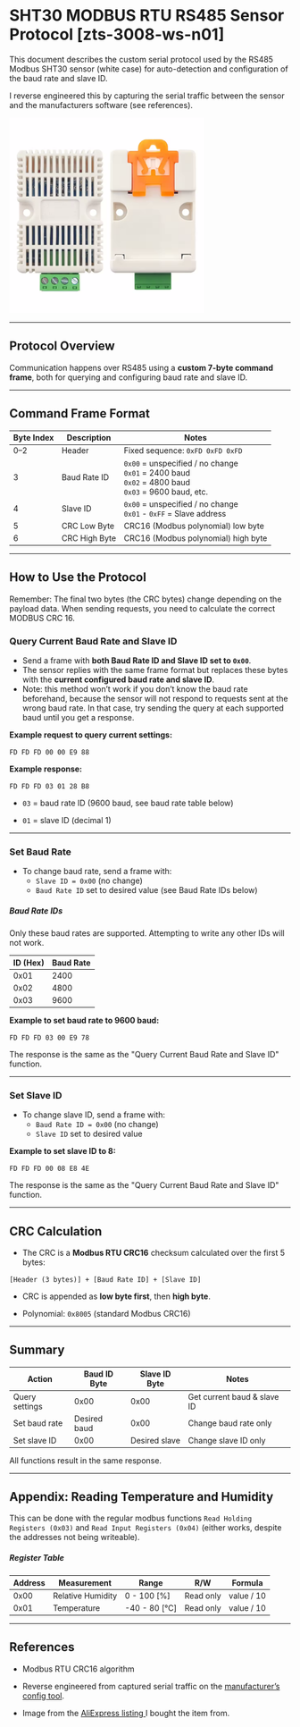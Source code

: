 # SHT30 MODBUS RTU RS485 Sensor Protocol [zts-3008-ws-n01]

This document describes the custom serial protocol used by the RS485 Modbus SHT30 sensor (white case) for auto-detection and configuration of the baud rate and slave ID.

I reverse engineered this by capturing the serial traffic between the sensor and the manufacturers software (see references).

<img title="" src="./sht30.png" alt="[Image]" data-align="center" width="349">

---

## Protocol Overview

Communication happens over RS485 using a **custom 7-byte command frame**, both for querying and configuring baud rate and slave ID.

---

## Command Frame Format

| Byte Index | Description   | Notes                                                                                                    |
| ---------- | ------------- | -------------------------------------------------------------------------------------------------------- |
| 0–2        | Header        | Fixed sequence: `0xFD 0xFD 0xFD`                                                                         |
| 3          | Baud Rate ID  | `0x00` = unspecified / no change<br>`0x01` = 2400 baud<br>`0x02` = 4800 baud<br>`0x03` = 9600 baud, etc. |
| 4          | Slave ID      | `0x00` = unspecified / no change<br>`0x01` - `0xFF` = Slave address                                      |
| 5          | CRC Low Byte  | CRC16 (Modbus polynomial) low byte                                                                       |
| 6          | CRC High Byte | CRC16 (Modbus polynomial) high byte                                                                      |

---

## How to Use the Protocol

Remember: The final two bytes (the CRC bytes) change depending on the payload data. When sending requests, you need to calculate the correct MODBUS CRC 16.

### Query Current Baud Rate and Slave ID

- Send a frame with **both Baud Rate ID and Slave ID set to `0x00`**.
- The sensor replies with the same frame format but replaces these bytes with the **current configured baud rate and slave ID**.
- Note: this method won’t work if you don’t know the baud rate beforehand, because the sensor will not respond to requests sent at the wrong baud rate. In that case, try sending the query at each supported baud until you get a response.

**Example request to query current settings:**

```
FD FD FD 00 00 E9 88
```

**Example response:**

```
FD FD FD 03 01 28 B8
```

* `03` = baud rate ID (9600 baud, see baud rate table below)

* `01` = slave ID (decimal 1)

---

### Set Baud Rate

- To change baud rate, send a frame with:
  - `Slave ID = 0x00` (no change)
  - `Baud Rate ID` set to desired value (see Baud Rate IDs below)

##### Baud Rate IDs

Only these baud rates are supported. Attempting to write any other IDs will not work.  

| **ID (Hex)** | Baud Rate |
| ------------ | --------- |
| 0x01         | 2400      |
| 0x02         | 4800      |
| 0x03         | 9600      |

**Example to set baud rate to 9600 baud:**

```
FD FD FD 03 00 E9 78
```

The response is the same as the "Query Current Baud Rate and Slave ID" function.

---

### Set Slave ID

- To change slave ID, send a frame with:
  - `Baud Rate ID = 0x00` (no change)
  - `Slave ID` set to desired value

**Example to set slave ID to 8:**

```
FD FD FD 00 08 E8 4E
```

The response is the same as the "Query Current Baud Rate and Slave ID" function.

---

## CRC Calculation

- The CRC is a **Modbus RTU CRC16** checksum calculated over the first 5 bytes:

```
[Header (3 bytes)] + [Baud Rate ID] + [Slave ID]
```

- CRC is appended as **low byte first**, then **high byte**.

- Polynomial: `0x8005` (standard Modbus CRC16)

---

## Summary

| Action         | Baud ID Byte | Slave ID Byte | Notes                       |
| -------------- | ------------ | ------------- | --------------------------- |
| Query settings | 0x00         | 0x00          | Get current baud & slave ID |
| Set baud rate  | Desired baud | 0x00          | Change baud rate only       |
| Set slave ID   | 0x00         | Desired slave | Change slave ID only        |

All functions result in the same response.

---

## Appendix: Reading Temperature and Humidity

This can be done with the regular modbus functions `Read Holding Registers (0x03)` and `Read Input Registers (0x04)` (either works, despite the addresses not being writeable).

##### Register Table

| **Address** | **Measurement**   | **Range**     | **R/W**   | **Formula** |
| ----------- | ----------------- | ------------- | --------- | ----------- |
| 0x00        | Relative Humidity | 0 - 100 [%]   | Read only | value / 10  |
| 0x01        | Temperature       | -40 - 80 [°C] | Read only | value / 10  |

---

## References

- Modbus RTU CRC16 algorithm

- Reverse engineered from captured serial traffic on the [manufacturer’s config tool](https://github.com/nygma2004/km/blob/main/RS-WS-N01-8.zip).

- Image from the [AliExpress listing ](https://www.aliexpress.com/item/1005008801931769.html) I bought the item from.
